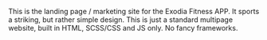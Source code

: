 This is the landing page / marketing site for the Exodia Fitness APP. It sports a striking, but rather simple design. This is just a standard multipage website, built in HTML, SCSS/CSS and JS only. No fancy frameworks.